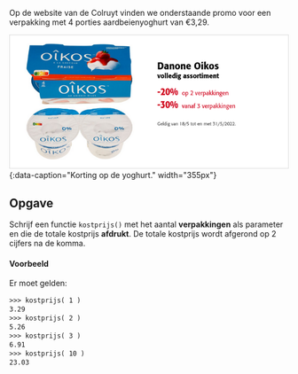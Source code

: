 Op de website van de Colruyt vinden we onderstaande promo voor een verpakking met 4 porties aardbeienyoghurt van €3,29.

![Yoghurt](media/colruyt.png "Yoghurt"){:data-caption="Korting op de yoghurt." width="355px"}

## Opgave
Schrijf een functie `kostprijs()` met het aantal **verpakkingen** als parameter en die de totale kostprijs **afdrukt**. 
De totale kostprijs wordt afgerond op 2 cijfers na de komma.

#### Voorbeeld
Er moet gelden:
```
>>> kostprijs( 1 )
3.29
>>> kostprijs( 2 )
5.26
>>> kostprijs( 3 )
6.91
>>> kostprijs( 10 )
23.03
```
